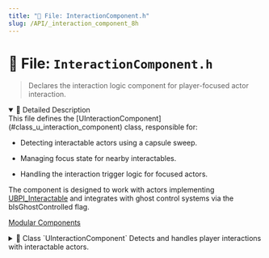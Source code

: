 ```yaml
---
title: "📄 File: InteractionComponent.h"
slug: /API/_interaction_component_8h
---
```


# 📄 File: `InteractionComponent.h`

> Declares the interaction logic component for player-focused actor interaction.

<details open>
<summary>📝 Detailed Description</summary>
This file defines the [UInteractionComponent](#class_u_interaction_component) class, responsible for:

* Detecting interactable actors using a capsule sweep.

* Managing focus state for nearby interactables.

* Handling the interaction trigger logic for focused actors.

The component is designed to work with actors implementing [UBPI_Interactable](#class_u_b_p_i___interactable) and integrates with ghost control systems via the bIsGhostControlled flag.

[Modular Components](#group___modular___components)
</details>

<!-- block -->
<details>
<summary>
  📘 Class `UInteractionComponent`
  <span class="brief-description-pill">Detects and handles player interactions with interactable actors.</span>
</summary>

> Uses a capsule sweep (radius = [CapsuleRadius](#class_u_interaction_component_1a984644c0b160eeb3c5155cea4d0283ee), half-height = [CapsuleHalfHeight](#class_u_interaction_component_1a5585daeeb972b00edd15eaae9cf786ff)) out to [MaxInteractDistance](#class_u_interaction_component_1a3b20ebc5decc62092728cdb996e8a79e) to focus on actors implementing [UBPI_Interactable](#class_u_b_p_i___interactable). When focus changes it fires OnFocusedByInteractor and OnUnfocusedByInteractor on [ABaseInteractableActor](#class_a_base_interactable_actor). Actual interaction happens via [Interact()](#class_u_interaction_component_1a0b37d2aef5c83c3c85b3eb9bd3e3d28a).

<details open>
<summary>🧍 Members</summary>

<!-- FUNCTIONS -->
<details open>
<summary>⚙️ Functions</summary>

  <details>
    <summary>
      🧠 <code>UInteractionComponent</code>
      <span class="member-badge kind-function">function</span>
      <span class="member-badge section-public-func">Public</span>
      <span class="brief-description-pill">Sets default values for this component's properties.</span>
    </summary>

    <p><strong>Parameters:</strong> None</p>

    <hr />
    <p><strong>📄 Source:</strong> <code>Source/TimeAssassin/InteractionComponent.cpp</code> (lines 16–23)</p>
    <ExpandableCodeBlock code={`UInteractionComponent::UInteractionComponent()
{
	// Set this component to be initialized when the game starts, and to be ticked every frame.  You can turn these features
	// off to improve performance if you don't need them.
	PrimaryComponentTick.bCanEverTick = true;

	// ...
}`} language="cpp" previewLines={15} />

  </details>
  <details>
    <summary>
      🧠 <code>Interact</code>
      <span class="member-badge kind-function">function</span>
      <span class="member-badge section-public-func">Public</span>
      <span class="brief-description-pill">Attempts to interact with the currently focused actor.</span>
    </summary>

    <p><strong>Parameters:</strong> None</p>

    <hr />
    <p><strong>📄 Source:</strong> <code>Source/TimeAssassin/InteractionComponent.cpp</code> (lines 135–163)</p>
    <ExpandableCodeBlock code={`void UInteractionComponent::Interact()
{

	if (FocusedActor && FocusedActor->GetClass()->ImplementsInterface(UBPI_Interactable::StaticClass()))
	{
		UE_LOG(LogTemp, Warning, TEXT("Actor Implements Interactable!"));

		AActor* Owner = GetOwner();
		IBPI_Interactable::Execute_Interact(FocusedActor, Owner);

		if (Owner)
		{
			if (!bIsGhostControlled)
			{
				if (UReplayRecorderComponent* Recorder = Owner->FindComponentByClass<UReplayRecorderComponent>())
				{
					Recorder->AddActionFlag(EReplayActionFlags::Interacted);
					Recorder->CaptureInteractionData(FocusedActor);
				}
			}
		}
	}
	else
	{
		UE_LOG(LogTemp, Warning, TEXT("Actor Does Not Implement Interactable!"));
	}
	
}`} language="cpp" previewLines={15} />

  </details>
  <details>
    <summary>
      🧠 <code>GetFocusedActor</code>
      <span class="member-badge kind-function">function</span>
      <span class="member-badge section-public-func">Public</span>
      <span class="brief-description-pill">Accessor for the actor currently focused.</span>
    </summary>

    <p><strong>Parameters:</strong> None</p>

    <hr />
    <p><strong>📄 Source:</strong> <code>Source/TimeAssassin/InteractionComponent.h</code> (lines 112–112)</p>
    <ExpandableCodeBlock code={`    AActor* GetFocusedActor() const { return FocusedActor; }`} language="cpp" previewLines={15} />

  </details>
  <details>
    <summary>
      🧠 <code>AddRegisteredInteractable</code>
      <span class="member-badge kind-function">function</span>
      <span class="member-badge section-public-func">Public</span>
      <span class="brief-description-pill">Adds an actor to the set of candidates for interaction focus.</span>
    </summary>

    <p><strong>Parameters:</strong></p>
    <ul>
        <li><code>AActor * Interactable</code> – The actor to register; will enable ticking.</li>
    </ul>

    <hr />
    <p><strong>📄 Source:</strong> <code>Source/TimeAssassin/InteractionComponent.cpp</code> (lines 165–173)</p>
    <ExpandableCodeBlock code={`void UInteractionComponent::AddRegisteredInteractable(AActor* Interactable)
{
	if (Interactable)
	{
		NearbyInteractables.Add(Interactable);
		UE_LOG(LogTemp, Warning, TEXT("Registered Interactable"));
		bShouldTick = true;
	}
}`} language="cpp" previewLines={15} />

  </details>
  <details>
    <summary>
      🧠 <code>RemoveRegisteredInteractable</code>
      <span class="member-badge kind-function">function</span>
      <span class="member-badge section-public-func">Public</span>
      <span class="brief-description-pill">Removes an actor from interaction focus candidates and clears focus.</span>
    </summary>

    <p><strong>Parameters:</strong></p>
    <ul>
        <li><code>AActor * Interactable</code> – The actor to unregister.</li>
    </ul>

    <hr />
    <p><strong>📄 Source:</strong> <code>Source/TimeAssassin/InteractionComponent.cpp</code> (lines 175–185)</p>
    <ExpandableCodeBlock code={`void UInteractionComponent::RemoveRegisteredInteractable(AActor* Interactable)
{
	if (Interactable)
	{
		NearbyInteractables.Remove(Interactable);
		FocusedActor = nullptr;
		UE_LOG(LogTemp, Warning, TEXT("Unregistered Interactable"));

		bShouldTick = NearbyInteractables.Num() > 0;
	}
}`} language="cpp" previewLines={15} />

  </details>
  <details>
    <summary>
      🧠 <code>BeginPlay</code>
      <span class="member-badge kind-function">function</span>
      <span class="member-badge section-protected-func">Protected</span>
      <span class="brief-description-pill">Called once when the game starts.</span>
    </summary>

    <p><strong>Parameters:</strong> None</p>

    <hr />
    <p><strong>📄 Source:</strong> <code>Source/TimeAssassin/InteractionComponent.cpp</code> (lines 27–36)</p>
    <ExpandableCodeBlock code={`void UInteractionComponent::BeginPlay()
{
	Super::BeginPlay();
	
	if (bIsGhostControlled)
	{
		bShouldTick = false;
		FocusedActor = nullptr;
	}
}`} language="cpp" previewLines={15} />

  </details>
  <details>
    <summary>
      🧠 <code>TickComponent</code>
      <span class="member-badge kind-function">function</span>
      <span class="member-badge section-protected-func">Protected</span>
      <span class="brief-description-pill">Called every frame to update focus tracing.</span>
    </summary>

    <p><strong>Parameters:</strong></p>
    <ul>
        <li><code>float DeltaTime</code> – Time elapsed since last frame.</li>
        <li><code>ELevelTick TickType</code> – Type of tick this frame.</li>
        <li><code>FActorComponentTickFunction * ThisTickFunction</code> – Internal tick function data.</li>
    </ul>

    <hr />
    <p><strong>📄 Source:</strong> <code>Source/TimeAssassin/InteractionComponent.cpp</code> (lines 40–47)</p>
    <ExpandableCodeBlock code={`void UInteractionComponent::TickComponent(float DeltaTime, ELevelTick TickType, FActorComponentTickFunction* ThisTickFunction)
{
	Super::TickComponent(DeltaTime, TickType, ThisTickFunction);

	if (bIsGhostControlled) return;

	InteractionFocusTrace();
}`} language="cpp" previewLines={15} />

  </details>
  <details>
    <summary>
      🧠 <code>InteractionFocusTrace</code>
      <span class="member-badge kind-function">function</span>
      <span class="member-badge section-protected-func">Protected</span>
      <span class="brief-description-pill">Performs a capsule trace to update the currently focused actor.</span>
    </summary>

    <p><strong>Parameters:</strong> None</p>

    <hr />
    <p><strong>📄 Source:</strong> <code>Source/TimeAssassin/InteractionComponent.cpp</code> (lines 49–133)</p>
    <ExpandableCodeBlock code={`void UInteractionComponent::InteractionFocusTrace()
{
	if (bIsGhostControlled || !bShouldTick) return;

	AActor* Owner = GetOwner();
	if (!Owner) return;

	FVector Start;
	FVector End;

	// Find camera component
	FVector ViewLocation;
	FRotator ViewRotation;

	if (Owner->IsA<APawn>())
	{
		AController* Controller = Cast<APawn>(Owner)->GetController();
		if (Controller)
		{
			Controller->GetPlayerViewPoint(ViewLocation, ViewRotation);
			Start = ViewLocation;
			End = Start + ViewRotation.Vector() * MaxInteractDistance;
		}
		else
		{
			UE_LOG(LogTemp, Warning, TEXT("InteractionComponent: Owner controller is null"));
			return;
		}
	}
	else
	{
		UE_LOG(LogTemp, Warning, TEXT("InteractionComponent: Owner is not a Pawn"));
		return;
	}

	FCollisionShape Capsule = FCollisionShape::MakeCapsule(CapsuleRadius, CapsuleHalfHeight);
	FCollisionQueryParams Params;
	Params.AddIgnoredActor(Owner);

	FHitResult Hit;
	bool bHit = GetWorld()->SweepSingleByChannel(
		Hit,
		Start,
		End,
		FQuat::Identity,
		ECC_GameTraceChannel1, // Interactable channel (you'll configure this)
		Capsule,
		Params
	);

	AActor* NewFocusedActor = nullptr;

	if (bHit && Hit.GetActor() &&
		Hit.GetActor()->GetClass()->ImplementsInterface(UBPI_Interactable::StaticClass()) &&
		IBPI_Interactable::Execute_CanInteract(Hit.GetActor(), Owner))
	{
		NewFocusedActor = Hit.GetActor();
	}

	if (FocusedActor != NewFocusedActor)
	{

		if (FocusedActor && FocusedActor->GetClass()->IsChildOf(ABaseInteractableActor::StaticClass()))
		{
			Cast<ABaseInteractableActor>(FocusedActor)->OnUnfocusedByInteractor.Broadcast(GetOwner());
		}

		if (NewFocusedActor && NewFocusedActor->GetClass()->IsChildOf(ABaseInteractableActor::StaticClass()))
		{
			Cast<ABaseInteractableActor>(NewFocusedActor)->OnFocusedByInteractor.Broadcast(GetOwner());
		}

		FocusedActor = NewFocusedActor;

		if (FocusedActor)
		{
			UE_LOG(LogTemp, Log, TEXT("Focused Interactable: %s"), *FocusedActor->GetName());
		}
		else
		{
			UE_LOG(LogTemp, Log, TEXT("No interactable focused"));
		}
	}
}`} language="cpp" previewLines={15} />

  </details>

</details>

<!-- VARIABLES -->
<details open>
<summary>📦 Variables</summary>
  <details>
    <summary>
      🧠 <code>CapsuleRadius</code>
      <span class="member-badge kind-variable">variable</span>
      <span class="member-badge section-protected-attrib">Protected</span>
      <span class="brief-description-pill">Radius of the interaction capsule used in the sweep.</span>
    </summary>
    <p>Radius of the interaction capsule used in the sweep.</p>
  </details>
  <details>
    <summary>
      🧠 <code>CapsuleHalfHeight</code>
      <span class="member-badge kind-variable">variable</span>
      <span class="member-badge section-protected-attrib">Protected</span>
      <span class="brief-description-pill">Half-height of the interaction capsule used in the sweep.</span>
    </summary>
    <p>Half-height of the interaction capsule used in the sweep.</p>
  </details>
  <details>
    <summary>
      🧠 <code>MaxInteractDistance</code>
      <span class="member-badge kind-variable">variable</span>
      <span class="member-badge section-protected-attrib">Protected</span>
      <span class="brief-description-pill">Maximum distance (in world units) to trace for interactable actors.</span>
    </summary>
    <p>Maximum distance (in world units) to trace for interactable actors.</p>
  </details>
  <details>
    <summary>
      🧠 <code>FocusedActor</code>
      <span class="member-badge kind-variable">variable</span>
      <span class="member-badge section-protected-attrib">Protected</span>
      <span class="brief-description-pill">The actor currently under focus, or nullptr if none.</span>
    </summary>
    <p>The actor currently under focus, or nullptr if none.</p>
  </details>
  <details>
    <summary>
      🧠 <code>NearbyInteractables</code>
      <span class="member-badge kind-variable">variable</span>
      <span class="member-badge section-protected-attrib">Protected</span>
      <span class="brief-description-pill">All registered actors eligible for interaction focus tracing.</span>
    </summary>
    <p>All registered actors eligible for interaction focus tracing.</p>
  </details>
  <details>
    <summary>
      🧠 <code>bShouldTick</code>
      <span class="member-badge kind-variable">variable</span>
      <span class="member-badge section-protected-attrib">Protected</span>
      <span class="brief-description-pill">Whether this component should perform focus sweeps each tick.</span>
    </summary>
    <p>Whether this component should perform focus sweeps each tick.</p>
  </details>
  <details>
    <summary>
      🧠 <code>bIsGhostControlled</code>
      <span class="member-badge kind-variable">variable</span>
      <span class="member-badge section-protected-attrib">Protected</span>
      <span class="brief-description-pill">When true, skips all focus tracing (ghost control mode).</span>
    </summary>
    <p>When true, skips all focus tracing (ghost control mode).</p>
  </details>
</details>

</details>

</details>
<!-- block -->
